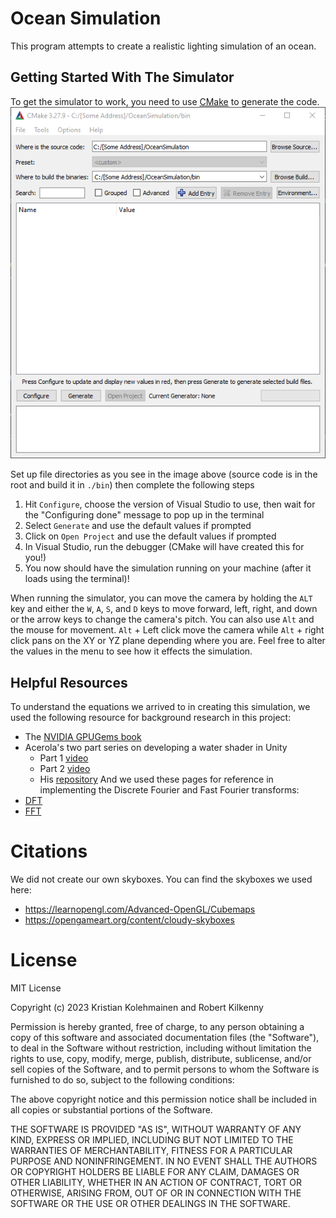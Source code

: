 # Ocean Simulation
This program attempts to create a realistic lighting simulation of an ocean.<br/>

## Getting Started With The Simulator
To get the simulator to work, you need to use [CMake](https://cmake.org/cmake/help/latest/manual/cmake-gui.1.html) to generate the code.
![The file setup should look like this](./resources/images/Using-CMake-GUI.png)


Set up file directories as you see in the image above (source code is in the root and build it in `./bin`) then complete the following steps
1. Hit `Configure`, choose the version of Visual Studio to use, then wait for the "Configuring done" message to pop up in the terminal
2. Select `Generate` and use the default values if prompted
3. Click on `Open Project` and use the default values if prompted
4. In Visual Studio, run the debugger (CMake will have created this for you!)
5. You now should have the simulation running on your machine (after it loads using the terminal)!

When running the simulator, you can move the camera by holding the `ALT` key and either the `W`, `A`, `S`, and `D` keys to move forward, left, right, and down or the arrow keys to change the camera's pitch. You can also use `Alt` and the mouse for movement. `Alt` + Left click move the camera while `Alt` + right click pans on the XY or YZ plane depending where you are. Feel free to alter the values in the menu to see how it effects the simulation.

## Helpful Resources
To understand the equations we arrived to in creating this simulation, we used the following resource for background research in this project:
- The [NVIDIA GPUGems book](https://developer.nvidia.com/gpugems/gpugems/part-i-natural-effects/chapter-1-effective-water-simulation-physical-models)
- Acerola's two part series on developing a water shader in Unity
    - Part 1 [video](https://www.youtube.com/watch?v=PH9q0HNBjT4)
    - Part 2 [video](https://www.youtube.com/watch?v=yPfagLeUa7k)
    - His [repository](https://github.com/GarrettGunnell/Water)
And we used these pages for reference in implementing the Discrete Fourier and Fast Fourier transforms:
- [DFT](https://www.keithlantz.net/2011/10/ocean-simulation-part-one-using-the-discrete-fourier-transform/) 
- [FFT](https://www.keithlantz.net/2011/11/ocean-simulation-part-two-using-the-fast-fourier-transform/)

# Citations
We did not create our own skyboxes. You can find the skyboxes we used here:
- https://learnopengl.com/Advanced-OpenGL/Cubemaps
- https://opengameart.org/content/cloudy-skyboxes

# License
MIT License

Copyright (c) 2023 Kristian Kolehmainen and Robert Kilkenny

Permission is hereby granted, free of charge, to any person obtaining a copy
of this software and associated documentation files (the "Software"), to deal
in the Software without restriction, including without limitation the rights
to use, copy, modify, merge, publish, distribute, sublicense, and/or sell
copies of the Software, and to permit persons to whom the Software is
furnished to do so, subject to the following conditions:

The above copyright notice and this permission notice shall be included in all
copies or substantial portions of the Software.

THE SOFTWARE IS PROVIDED "AS IS", WITHOUT WARRANTY OF ANY KIND, EXPRESS OR
IMPLIED, INCLUDING BUT NOT LIMITED TO THE WARRANTIES OF MERCHANTABILITY,
FITNESS FOR A PARTICULAR PURPOSE AND NONINFRINGEMENT. IN NO EVENT SHALL THE
AUTHORS OR COPYRIGHT HOLDERS BE LIABLE FOR ANY CLAIM, DAMAGES OR OTHER
LIABILITY, WHETHER IN AN ACTION OF CONTRACT, TORT OR OTHERWISE, ARISING FROM,
OUT OF OR IN CONNECTION WITH THE SOFTWARE OR THE USE OR OTHER DEALINGS IN THE
SOFTWARE.